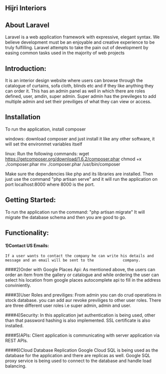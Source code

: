 ## Hijri Interiors

## About Laravel
Laravel is a web application framework with expressive, elegant syntax. We believe development must be an enjoyable and creative experience to be truly fulfilling. Laravel attempts to take the pain out of development by easing common tasks used in the majority of web projects

## Introduction:
It is an interior design website where users can browse through the catalogue of curtains, sofa cloth, blinds etc and if they like anything they can order it.
This has an admin panel as well in which there are roles defined, user, amdin, super admin. Super admin has the previleges to add multiple admin and set their previliges of what they can view or access.
## Installation
To run the application, install composer

windows:
	download composer and just install it like any other software, it will set the environmet variables itself

linux:
	Run the following commands:
		wget https://getcomposer.org/download/1.6.2/composer.phar
		chmod +x ./composer.phar 
		mv ./composer.phar /usr/bin/composer

Make sure the dependencies like php and its libraries are installed. Then just use the command "php artisan serve" and it will run the application on port localhost:8000 where 8000 is the port.

## Getting Started:
To run the application run the command:
	"php artisan migrate"
It will migrate the database schema and then you are good to go.
	
## Functionality:

#### 1)Contact US Emails:
	If a user wants to contact the company he can write his details and message and an email will be sent to the 		     company.

####2)Order with Google Places Api:
	As mentioned above, the users can order an item from the gallery or catalogue and while ordering the user can 		      select his location from google places autocomplete api to fill in the address conviniently.

####3)User Roles and previliges:
	From admin you can do crud operations in stock database. you can add aur revoke previliges to other user 		 roles. There are three different user roles i.e super admin, admin and user.

####4)Security:
	In this application jwt authentication is being used, other than that password hashing is also implemented. 		    SSL certificate is also installed.

####5)APIs:
	Client application is communicating with server application via REST APIs.

####6)Cloud Database Replication
	Google Cloud SQL is being used as the database for the application and there are replicas as well. Google SQL proxy service is being used to connect to the database and handle load balancing.
